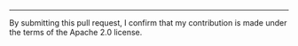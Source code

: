---
By submitting this pull request, I confirm that my contribution is made under the terms of the Apache 2.0 license.